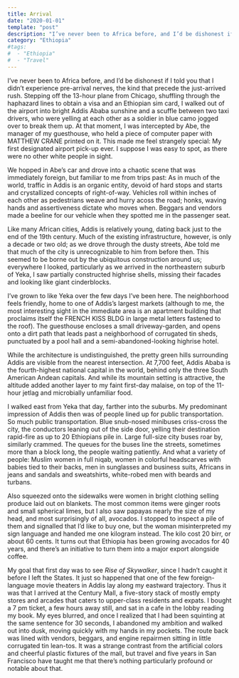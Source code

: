 ```yaml
---
title: Arrival
date: "2020-01-01"
template: "post"
description: "I’ve never been to Africa before, and I’d be dishonest if I told you that I didn’t experience pre-arrival nerves, the kind that precede the just-arrived rush."
category: "Ethiopia"
#tags:
#  - "Ethiopia"
#  - "Travel"
---
```


I’ve never been to Africa before, and I’d be dishonest if I told you that I didn’t experience pre-arrival nerves, the kind that precede the just-arrived rush. Stepping off the 13-hour plane from Chicago, shuffling through the haphazard lines to obtain a visa and an Ethiopian sim card, I walked out of the airport into bright Addis Ababa sunshine and a scuffle between two taxi drivers, who were yelling at each other as a soldier in blue camo jogged over to break them up. At that moment, I was intercepted by Abe, the manager of my guesthouse, who held a piece of computer paper with MATTHEW CRANE printed on it. This made me feel strangely special: My first designated airport pick-up ever. I suppose I was easy to spot, as there were no other white people in sight.

We hopped in Abe’s car and drove into a chaotic scene that was immediately foreign, but familiar to me from trips past: As in much of the world, traffic in Addis is an organic entity, devoid of hard stops and starts and crystallized concepts of right-of-way. Vehicles roll within inches of each other as pedestrians weave and hurry acoss the road; honks, waving hands and assertiveness dictate who moves when. Beggars and vendors made a beeline for our vehicle when they spotted me in the passenger seat.

Like many African cities, Addis is relatively young, dating back just to the end of the 19th century. Much of the existing infrastructure, however, is only a decade or two old; as we drove through the dusty streets, Abe told me that much of the city is unrecognizable to him from before then. This seemed to be borne out by the ubiquitous construction around us; everywhere I looked, particularly as we arrived in the northeastern suburb of Yeka, I saw partially constructed highrise shells, missing their facades and looking like giant cinderblocks.

I’ve grown to like Yeka over the few days I’ve been here. The neighborhood feels friendly, home to one of Addis’s largest markets (although to me, the most interesting sight in the immediate area is an apartment building that proclaims itself the FRENCH KISS BLDG in large metal letters fastened to the roof). The guesthouse encloses a small driveway-garden, and opens onto a dirt path that leads past a neighborhood of corrugated tin sheds, punctuated by a pool hall and a semi-abandoned-looking highrise hotel.

While the architecture is undistinguished, the pretty green hills surrounding Addis are visible from the nearest intersection. At 7,700 feet, Addis Ababa is the fourth-highest national capital in the world, behind only the three South American Andean capitals. And while its mountain setting is attractive, the altitude added another layer to my faint first-day malaise, on top of the 11-hour jetlag and microbially unfamiliar food.

I walked east from Yeka that day, farther into the suburbs. My predominant impression of Addis then was of people lined up for public transportation. So much public transportation. Blue snub-nosed minibuses criss-cross the city, the conductors leaning out of the side door, yelling their destination rapid-fire as up to 20 Ethiopians pile in. Large full-size city buses roar by, similarly crammed. The queues for the buses line the streets, sometimes more than a block long, the people waiting patiently. And what a variety of people: Muslim women in full niqab, women in colorful headscarves with babies tied to their backs, men in sunglasses and business suits, Africans in jeans and sandals and sweatshirts, white-robed men with beards and turbans.

Also squeezed onto the sidewalks were women in bright clothing selling produce laid out on blankets. The most common items were ginger roots and small spherical limes, but I also saw papayas nearly the size of my head, and most surprisingly of all, avocados. I stopped to inspect a pile of them and signalled that I’d like to buy one, but the woman misinterpreted my sign language and handed me one kilogram instead. The kilo cost 20 birr, or about 60 cents. It turns out that Ethiopia has been growing avocados for 40 years, and there’s an initiative to turn them into a major export alongside coffee.

My goal that first day was to see *Rise of Skywalker*, since I hadn’t caught it before I left the States. It just so happened that one of the few foreign-language movie theaters in Addis lay along my eastward trajectory. Thus it was that I arrived at the Century Mall, a five-story stack of mostly empty stores and arcades that caters to upper-class residents and expats. I bought a 7 pm ticket, a few hours away still, and sat in a cafe in the lobby reading my book. My eyes blurred, and once I realized that I had been squinting at the same sentence for 30 seconds, I abandoned my ambition and walked out into dusk, moving quickly with my hands in my pockets. The route back was lined with vendors, beggars, and engine repairmen sitting in little corrugated tin lean-tos. It was a strange contrast from the artificial colors and cheerful plastic fixtures of the mall, but travel and five years in San Francisco have taught me that there’s nothing particularly profound or notable about that.
